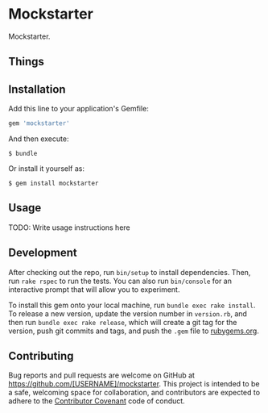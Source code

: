 # Mockstarter

Mockstarter.

## Things


## Installation

Add this line to your application's Gemfile:

```ruby
gem 'mockstarter'
```

And then execute:

    $ bundle

Or install it yourself as:

    $ gem install mockstarter

## Usage

TODO: Write usage instructions here

## Development

After checking out the repo, run `bin/setup` to install dependencies. Then, run `rake rspec` to run the tests. You can also run `bin/console` for an interactive prompt that will allow you to experiment.

To install this gem onto your local machine, run `bundle exec rake install`. To release a new version, update the version number in `version.rb`, and then run `bundle exec rake release`, which will create a git tag for the version, push git commits and tags, and push the `.gem` file to [rubygems.org](https://rubygems.org).

## Contributing

Bug reports and pull requests are welcome on GitHub at https://github.com/[USERNAME]/mockstarter. This project is intended to be a safe, welcoming space for collaboration, and contributors are expected to adhere to the [Contributor Covenant](contributor-covenant.org) code of conduct.

